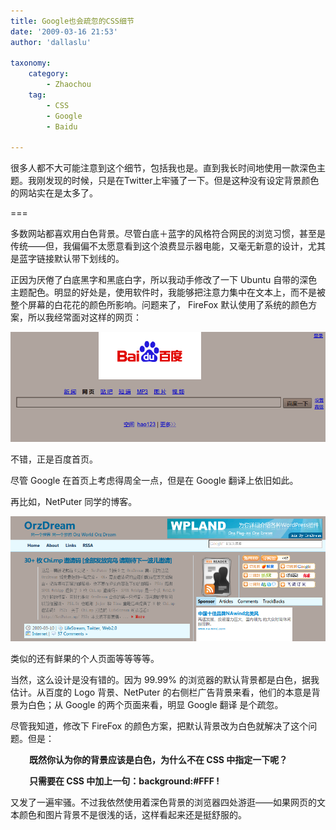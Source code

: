 ```yaml
---
title: Google也会疏忽的CSS细节
date: '2009-03-16 21:53'
author: 'dallaslu'

taxonomy:
    category:
        - Zhaochou
    tag:
        - CSS
        - Google
        - Baidu

---
```

很多人都不大可能注意到这个细节，包括我也是。直到我长时间地使用一款深色主题。我刚发现的时候，只是在Twitter上牢骚了一下。但是这种没有设定背景颜色的网站实在是太多了。

===

多数网站都喜欢用白色背景。尽管白底＋蓝字的风格符合网民的浏览习惯，甚至是传统——但，我偏偏不太愿意看到这个浪费显示器电能，又毫无新意的设计，尤其是蓝字链接默认带下划线的。

正因为厌倦了白底黑字和黑底白字，所以我动手修改了一下 Ubuntu 自带的深色主题配色。明显的好处是，使用软件时，我能够把注意力集中在文本上，而不是被整个屏幕的白花花的颜色所影响。问题来了， FireFox 默认使用了系统的颜色方案，所以我经常面对这样的网页：

![baidu](baidu.png)

不错，正是百度首页。

尽管 Google 在首页上考虑得周全一点，但是在 Google 翻译上依旧如此。

再比如，NetPuter 同学的博客。

![orzdream](orzdream.png)

类似的还有鲜果的个人页面等等等等。

当然，这么设计是没有错的。因为 99.99% 的浏览器的默认背景都是白色，据我估计。从百度的 Logo 背景、NetPuter 的右侧栏广告背景来看，他们的本意是背景为白色；从 Google 的两个页面来看，明显 Google 翻译 是个疏忽。

尽管我知道，修改下 FireFox 的颜色方案，把默认背景改为白色就解决了这个问题。但是：

<p style="padding-left: 30px"><strong>既然你认为你的背景应该是白色，为什么不在 CSS 中指定一下呢？</strong></p>

<p style="padding-left: 30px"><strong>只需要在 CSS 中加上一句：background:#FFF !</strong></p>

又发了一遍牢骚。不过我依然使用着深色背景的浏览器四处游逛——如果网页的文本颜色和图片背景不是很浅的话，这样看起来还是挺舒服的。
